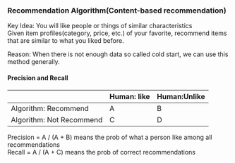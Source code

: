 ### Recommendation Algorithm(Content-based recommendation)
Key Idea: You will like people or things of similar characteristics  
Given item profiles(category, price, etc.) of your favorite, recommend items that are similar to what you liked before.

Reason: When there is not enough data so called cold start, we can use this method generally.
#### Precision and Recall
|    |Human: like    |Human:Unlike|
|----|---------------|------------|
|Algorithm: Recommend    |A    |B    |
|Algorithm: Not Recommend|C    |D    |    

Precision = A / (A + B) means the prob of what a person like among all recommendations  
Recall = A / (A + C) means the prob of correct recommendations  
